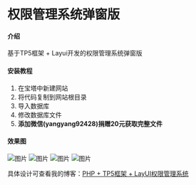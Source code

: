 # 权限管理系统弹窗版

#### 介绍
基于TP5框架 + Layui开发的权限管理系统弹窗版


#### 安装教程

1.  在宝塔中新建网站
2.  将代码复制到网站根目录
3.  导入数据库
4.  修改数据库文件
5.  **添加微信(yangyang92428)捐赠20元获取完整文件**


#### 效果图

![图片](https://github.com/yangsphp/tprbac-v2-master/blob/main/screenshoot/1.png)
![图片](https://github.com/yangsphp/tprbac-v2-master/blob/main/screenshoot/2.png)
![图片](https://github.com/yangsphp/tprbac-v2-master/blob/main/screenshoot/3.png)
![图片](https://github.com/yangsphp/tprbac-v2-master/blob/main/screenshoot/4.png)

具体设计可查看我的博客：[PHP + TP5框架 + LayUI权限管理系统](https://www.cnblogs.com/yang-2018/p/16490076.html)